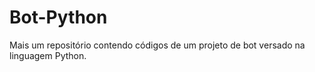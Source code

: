 # Bot-Python
Mais um repositório contendo códigos de um projeto de bot versado na linguagem Python.
